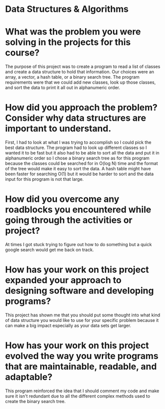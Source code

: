 # Data Structures & Algorithms

# What was the problem you were solving in the projects for this course?
The purpose of this project was to create a program to read a list of classes and create a data structure to hold that information. Our choices were an array, a vector, a hash table, or a binary search tree. The program requirements were that we could add new classes, look up those classes, and sort the data to print it all out in alphanumeric order.

# How did you approach the problem? Consider why data structures are important to understand.
First, I had to look at what I was trying to accomplish so I could pick the best data structure. The program had to look up different classes so I wanted it to be fast but it also had to be able to sort all the data and put it in alphanumeric order so I chose a binary search tree as for this program because the classes could be searched for in O(log N) time and the format of the tree would make it easy to sort the data. A hash table might have been faster for searching O(1) but it would be harder to sort and the data input for this program is not that large.

# How did you overcome any roadblocks you encountered while going through the activities or project?
At times I got stuck trying to figure out how to do something but a quick google search would get me back on track.

# How has your work on this project expanded your approach to designing software and developing programs?
This project has shown me that you should put some thought into what kind of data structure you would like to use for your specific problem because it can make a big impact especially as your data sets get larger.

# How has your work on this project evolved the way you write programs that are maintainable, readable, and adaptable?
This program reinforced the idea that I should comment my code and make sure it isn't redundant due to all the different complex methods used to create the binary search tree.
